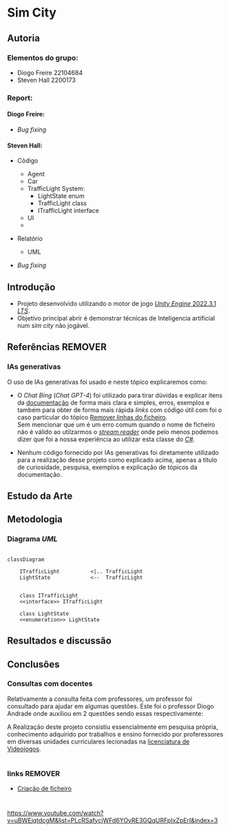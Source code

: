 # Sim City

## Autoria

### Elementos do grupo:
- Diogo Freire  22104684
- Steven Hall   2200173
  
### Report:
#### Diogo Freire:
- _Bug fixing_  


#### Steven Hall: 
- Código 
  - Agent
  - Car 
  - TrafficLight System:   
    - LightState enum
    - TrafficLight class
    - ITrafficLight interface
  - UI
  - 
- Relatório
  - UML 
  
- _Bug fixing_


## Introdução

- Projeto desenvolvido utilizando o motor de jogo [_Unity Engine_ 2022.3.1 _LTS_](https://unity.com/releases/editor/whats-new/2022.3.1#release-notes).
- Objetivo principal abrir é demonstrar técnicas de Inteligencia artificial num _sim city_ não jogável. 



## Referências  REMOVER

### IAs generativas
  O uso de IAs generativas foi usado e neste tópico explicaremos como: 
- O _Chat Bing_ (_Chat GPT-4_) foi utilizado para tirar dúvidas e explicar itens da [documentação](https://learn.microsoft.com/en-us/dotnet/api/?view=netstandard-2.1) de forma mais clara e simples, erros, exemplos e também para obter de forma mais rápida _links_ com código útil com foi o caso particular do tópico [Remover linhas do ficheiro](https://stacktuts.com/how-to-delete-a-line-from-a-text-file-in-c).   
  Sem mencionar que um é um erro comum quando o nome de ficheiro não é válido ao utilzarmos o [_stream reader_](https://learn.microsoft.com/en-us/dotnet/api/system.io.streamreader?view=netstandard-2.1) onde pelo menos podemos dizer que foi a nossa experiência ao utilizar esta classe do [_C#_](https://learn.microsoft.com/en-us/dotnet/csharp/).

  
- Nenhum código fornecido por IAs generativas foi diretamente utilizado para a realização desse projeto como explicado acima, apenas a título de curiosidade, pesquisa, exemplos e explicação de tópicos da documentação.


## Estudo da Arte

## Metodologia


### Diagrama _UML_



```mermaid

classDiagram

    ITrafficLight          <|.. TrafficLight
    LightState             <--  TrafficLight


    class ITrafficLight
    <<interface>> ITrafficLight

    class LightState
    <<enumeration>> LightState 

```



## Resultados e discussão

## Conclusões

### Consultas com docentes
Relativamente a consulta feita com professores, um professor foi consultado para ajudar em algumas questões. Este foi o professor Diogo Andrade onde auxiliou em 2 questões sendo essas respectivamente:

  
  A Realização deste projeto consistiu essencialmente em pesquisa própria, conhecimento adquirido por trabalhos e ensino fornecido por proferessores em diversas unidades curriculares lecionadas na [licenciatura de Videojogos](https://www.ulusofona.pt/lisboa/licenciaturas/videojogos).
#

### links REMOVER
* [Criação de ficheiro](https://learn.microsoft.com/en-us/dotnet/api/system.io.file.create?view=netstandard-2.1#system-io-file-create(system-string))
  
#


https://www.youtube.com/watch?v=uBWEjqtdcgM&list=PLcRSafycjWFd6YOvRE3GQqURFpIxZpErI&index=3